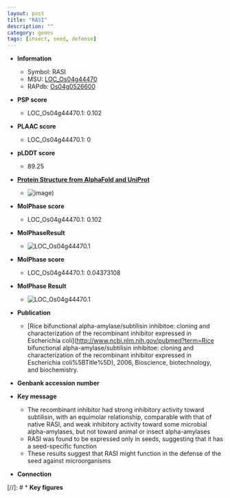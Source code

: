 ```yaml
---
layout: post
title: "RASI"
description: ""
category: genes
tags: [insect, seed, defense]
---
```


* **Information**  
    + Symbol: RASI  
    + MSU: [LOC_Os04g44470](http://rice.plantbiology.msu.edu/cgi-bin/ORF_infopage.cgi?orf=LOC_Os04g44470)  
    + RAPdb: [Os04g0526600](http://rapdb.dna.affrc.go.jp/viewer/gbrowse_details/irgsp1?name=Os04g0526600)  

* **PSP score**  
    + LOC_Os04g44470.1: 0.102 

* **PLAAC score**  
    + LOC_Os04g44470.1: 0 

* **pLDDT score**
    + 89.25

* **[Protein Structure from AlphaFold and UniProt](https://www.uniprot.org/uniprotkb/P29421/entry#structure)**
    + ![image](https://ricepsp.github.io/images/P/AF-P29421-F1.png))

* **MolPhase score**
    + LOC_Os04g44470.1: 0.102

* **MolPhaseResult**
    + ![LOC_Os04g44470.1](https://ricepsp.github.io/pictures/LOC_Os04g/LOC_Os04g44470.1.png)

* **MolPhase score**
    + LOC_Os04g44470.1: 0.04373108

* **MolPhase Result**
    + ![LOC_Os04g44470.1](https://304243504.github.io/Pictures/LOC_Os04g/LOC_Os04g44470.1.png)

* **Publication**  
    + [Rice bifunctional alpha-amylase/subtilisin inhibitoe: cloning and characterization of the recombinant inhibitor expressed in Escherichia coli](http://www.ncbi.nlm.nih.gov/pubmed?term=Rice bifunctional alpha-amylase/subtilisin inhibitoe: cloning and characterization of the recombinant inhibitor expressed in Escherichia coli%5BTitle%5D), 2006, Bioscience, biotechnology, and biochemistry.

* **Genbank accession number**  

* **Key message**  
    + The recombinant inhibitor had strong inhibitory activity toward subtilisin, with an equimolar relationship, comparable with that of native RASI, and weak inhibitory activity toward some microbial alpha-amylases, but not toward animal or insect alpha-amylases
    + RASI was found to be expressed only in seeds, suggesting that it has a seed-specific function
    + These results suggest that RASI might function in the defense of the seed against microorganisms

* **Connection**  

[//]: # * **Key figures**  


